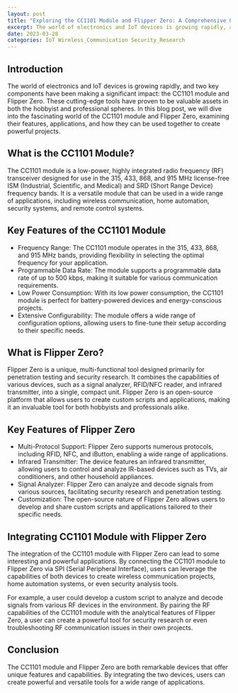 ```yaml
---
layout: post
title: "Exploring the CC1101 Module and Flipper Zero: A Comprehensive Guide"
excerpt: The world of electronics and IoT devices is growing rapidly, and two key components have been making a significant impact, the CC1101 module and Flipper Zero.
date: 2023-03-28
categories: IoT Wireless_Communication Security_Research
---
```


## Introduction

The world of electronics and IoT devices is growing rapidly, and two key components have been making a significant impact: the CC1101 module and Flipper Zero. These cutting-edge tools have proven to be valuable assets in both the hobbyist and professional spheres. In this blog post, we will dive into the fascinating world of the CC1101 module and Flipper Zero, examining their features, applications, and how they can be used together to create powerful projects.

## What is the CC1101 Module?

The CC1101 module is a low-power, highly integrated radio frequency (RF) transceiver designed for use in the 315, 433, 868, and 915 MHz license-free ISM (Industrial, Scientific, and Medical) and SRD (Short Range Device) frequency bands. It is a versatile module that can be used in a wide range of applications, including wireless communication, home automation, security systems, and remote control systems.

## Key Features of the CC1101 Module

* Frequency Range: The CC1101 module operates in the 315, 433, 868, and 915 MHz bands, providing flexibility in selecting the optimal frequency for your application.
* Programmable Data Rate: The module supports a programmable data rate of up to 500 kbps, making it suitable for various communication requirements.
* Low Power Consumption: With its low power consumption, the CC1101 module is perfect for battery-powered devices and energy-conscious projects.
* Extensive Configurability: The module offers a wide range of configuration options, allowing users to fine-tune their setup according to their specific needs.

## What is Flipper Zero?

Flipper Zero is a unique, multi-functional tool designed primarily for penetration testing and security research. It combines the capabilities of various devices, such as a signal analyzer, RFID/NFC reader, and infrared transmitter, into a single, compact unit. Flipper Zero is an open-source platform that allows users to create custom scripts and applications, making it an invaluable tool for both hobbyists and professionals alike.

## Key Features of Flipper Zero

* Multi-Protocol Support: Flipper Zero supports numerous protocols, including RFID, NFC, and iButton, enabling a wide range of applications.
* Infrared Transmitter: The device features an infrared transmitter, allowing users to control and analyze IR-based devices such as TVs, air conditioners, and other household appliances.
* Signal Analyzer: Flipper Zero can analyze and decode signals from various sources, facilitating security research and penetration testing.
* Customization: The open-source nature of Flipper Zero allows users to develop and share custom scripts and applications tailored to their specific needs.

## Integrating CC1101 Module with Flipper Zero

The integration of the CC1101 module with Flipper Zero can lead to some interesting and powerful applications. By connecting the CC1101 module to Flipper Zero via SPI (Serial Peripheral Interface), users can leverage the capabilities of both devices to create wireless communication projects, home automation systems, or even security analysis tools.

For example, a user could develop a custom script to analyze and decode signals from various RF devices in the environment. By pairing the RF capabilities of the CC1101 module with the analytical features of Flipper Zero, a user can create a powerful tool for security research or even troubleshooting RF communication issues in their own projects.

## Conclusion

The CC1101 module and Flipper Zero are both remarkable devices that offer unique features and capabilities. By integrating the two devices, users can create powerful and versatile tools for a wide range of applications.